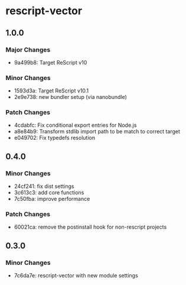 # rescript-vector

## 1.0.0

### Major Changes

- 9a499b8: Target ReScript v10

### Minor Changes

- 1593d3a: Target ReScript v10.1
- 2e9e738: new bundler setup (via nanobundle)

### Patch Changes

- 4cdabfc: Fix conditional export entries for Node.js
- a8e84b9: Transform stdlib import path to be match to correct target
- e049702: Fix typedefs resolution

## 0.4.0

### Minor Changes

- 24cf241: fix dist settings
- 3c613c3: add core functions
- 7c50fba: improve performance

### Patch Changes

- 60021ca: remove the postinstall hook for non-rescript projects

## 0.3.0

### Minor Changes

- 7c6da7e: rescript-vector with new module settings
